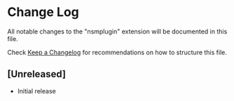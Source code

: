 # Change Log

All notable changes to the "nsmplugin" extension will be documented in this file.

Check [Keep a Changelog](http://keepachangelog.com/) for recommendations on how to structure this file.

## [Unreleased]

- Initial release

